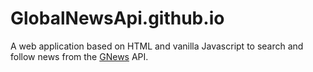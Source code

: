 # GlobalNewsApi.github.io
A web application based on HTML and vanilla Javascript to search and follow news from the [GNews](https://gnews.io/) API.

